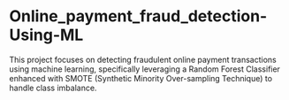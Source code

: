 # Online_payment_fraud_detection-Using-ML
This project focuses on detecting fraudulent online payment transactions using machine learning, specifically leveraging a Random Forest Classifier enhanced with SMOTE (Synthetic Minority Over-sampling Technique) to handle class imbalance.

